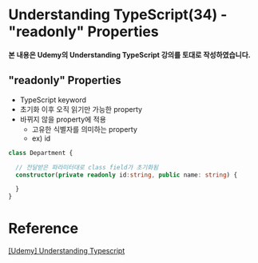 # Understanding TypeScript(34) - "readonly" Properties

**본 내용은 Udemy의 Understanding TypeScript 강의를 토대로 작성하였습니다.**



## "readonly" Properties

* TypeScript keyword
* 초기화 이후 오직 읽기만 가능한 property
* 바뀌지 않을 property에 적용
  * 고유한 식별자를 의미하는 property
  * ex) id


```TypeScript
class Department {

  // 전달받은 파라미터대로 class field가 초기화됨
  constructor(private readonly id:string, public name: string) {

  }
}
```



# Reference

[[Udemy] Understanding Typescript](https://www.udemy.com/course/understanding-typescript/)

